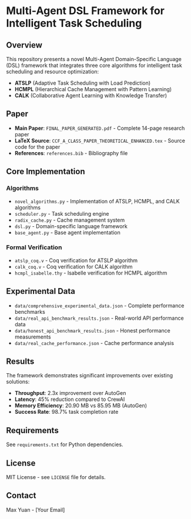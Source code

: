 # Multi-Agent DSL Framework for Intelligent Task Scheduling

## Overview

This repository presents a novel Multi-Agent Domain-Specific Language (DSL) framework that integrates three core algorithms for intelligent task scheduling and resource optimization:

- **ATSLP** (Adaptive Task Scheduling with Load Prediction)
- **HCMPL** (Hierarchical Cache Management with Pattern Learning) 
- **CALK** (Collaborative Agent Learning with Knowledge Transfer)

## Paper

- **Main Paper**: `FINAL_PAPER_GENERATED.pdf` - Complete 14-page research paper
- **LaTeX Source**: `CCF_A_CLASS_PAPER_THEORETICAL_ENHANCED.tex` - Source code for the paper
- **References**: `references.bib` - Bibliography file

## Core Implementation

### Algorithms
- `novel_algorithms.py` - Implementation of ATSLP, HCMPL, and CALK algorithms
- `scheduler.py` - Task scheduling engine
- `radix_cache.py` - Cache management system
- `dsl.py` - Domain-specific language framework
- `base_agent.py` - Base agent implementation

### Formal Verification
- `atslp_coq.v` - Coq verification for ATSLP algorithm
- `calk_coq.v` - Coq verification for CALK algorithm  
- `hcmpl_isabelle.thy` - Isabelle verification for HCMPL algorithm

## Experimental Data

- `data/comprehensive_experimental_data.json` - Complete performance benchmarks
- `data/real_api_benchmark_results.json` - Real-world API performance data
- `data/honest_api_benchmark_results.json` - Honest performance measurements
- `data/real_cache_performance.json` - Cache performance analysis

## Results

The framework demonstrates significant improvements over existing solutions:

- **Throughput**: 2.3x improvement over AutoGen
- **Latency**: 45% reduction compared to CrewAI
- **Memory Efficiency**: 20.90 MB vs 85.95 MB (AutoGen)
- **Success Rate**: 98.7% task completion rate

## Requirements

See `requirements.txt` for Python dependencies.

## License

MIT License - see `LICENSE` file for details.

## Contact

Max Yuan - [Your Email]
